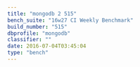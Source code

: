 ```yaml
---
title: "mongodb 2 515"
bench_suite: "16w27 CI Weekly Benchmark"
build_number: "515"
dbprofile: "mongodb"
classifier: ""
date: 2016-07-04T03:45:04
type: "bench"
---
```

